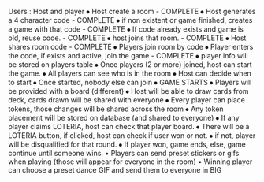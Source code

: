 Users : Host and player
⦁	Host create a room - COMPLETE
    ⦁	Host generates a 4 character code - COMPLETE
    ⦁	if non existent or game finished, creates a game with that code - COMPLETE
    ⦁	If code already exists and game is old, reuse code. - COMPLETE
    ⦁	host joins that room. - COMPLETE
⦁	Host shares room code - COMPLETE
⦁	Players join room by code
    ⦁	Player enters the code, if exists and active, join the game - COMPLETE
    ⦁	player info will be stored on players table
⦁	Once players (2 or more) joined, host can start the game.
    ⦁	All players can see who is in the room
    ⦁	Host can decide when to start
    ⦁	Once started, nobody else can join
⦁	GAME STARTS
    ⦁	Players will be provided with a board (different)
    ⦁	Host will be able to draw cards from deck, cards drawn will be shared with everyone
⦁	Every player can place tokens, those changes will be shared across the room
    ⦁	Any token placement will be stored on database (and shared to everyone)
⦁	If any player claims LOTERIA, host can check that player board.
    ⦁	There will be a LOTERIA button, if clicked, host can check if user won or not.
    ⦁	if not, player will be disqualified for that round.
    ⦁	If player won, game ends, else, game continue until someone wins.
    •   Players can send preset stickers or gifs when playing (those will appear for everyone in the room)
    •   Winning player can choose a preset dance GIF and send them to everyone in BIG